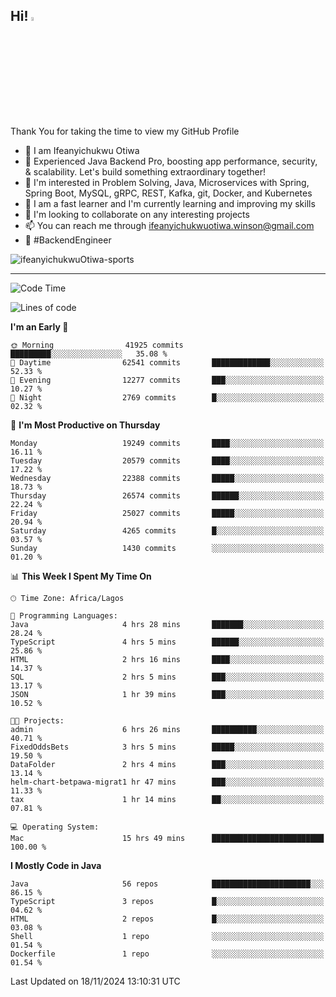 <!-- BLOG-POST-LIST:START --><!-- BLOG-POST-LIST:END -->

## Hi! <img src="https://media.giphy.com/media/hvRJCLFzcasrR4ia7z/giphy.gif" width="4%"> 

Thank You for taking the time to view my GitHub Profile

- 👋 I am Ifeanyichukwu Otiwa
- 🚀 Experienced Java Backend Pro, boosting app performance, security, & scalability. Let's build something extraordinary together!
- 👀 I'm interested in Problem Solving, Java, Microservices with Spring, Spring Boot, MySQL, gRPC, REST, Kafka, git, Docker, and Kubernetes
- 🌱 I am a fast learner and I'm currently learning and improving my skills
- 💞️ I'm looking to collaborate on any interesting projects
- 📫 You can reach me through ifeanyichukwuotiwa.winson@gmail.com
- 🚀 #BackendEngineer

<p align="left" marginTop="10px"> <img src="https://komarev.com/ghpvc/?username=ifeanyichukwuOtiwa-sports&label=Profile%20views&color=0e75b6&style=for-the-badge" alt="ifeanyichukwuOtiwa-sports" /> </p>

***

<!--START_SECTION:waka-->
![Code Time](http://img.shields.io/badge/Code%20Time-3%2C136%20hrs%2057%20mins-blue)

![Lines of code](https://img.shields.io/badge/From%20Hello%20World%20I%27ve%20Written-30.0%20million%20lines%20of%20code-blue)

**I'm an Early 🐤** 

```text
🌞 Morning                41925 commits       █████████░░░░░░░░░░░░░░░░   35.08 % 
🌆 Daytime                62541 commits       █████████████░░░░░░░░░░░░   52.33 % 
🌃 Evening                12277 commits       ███░░░░░░░░░░░░░░░░░░░░░░   10.27 % 
🌙 Night                  2769 commits        █░░░░░░░░░░░░░░░░░░░░░░░░   02.32 % 
```
📅 **I'm Most Productive on Thursday** 

```text
Monday                   19249 commits       ████░░░░░░░░░░░░░░░░░░░░░   16.11 % 
Tuesday                  20579 commits       ████░░░░░░░░░░░░░░░░░░░░░   17.22 % 
Wednesday                22388 commits       █████░░░░░░░░░░░░░░░░░░░░   18.73 % 
Thursday                 26574 commits       ██████░░░░░░░░░░░░░░░░░░░   22.24 % 
Friday                   25027 commits       █████░░░░░░░░░░░░░░░░░░░░   20.94 % 
Saturday                 4265 commits        █░░░░░░░░░░░░░░░░░░░░░░░░   03.57 % 
Sunday                   1430 commits        ░░░░░░░░░░░░░░░░░░░░░░░░░   01.20 % 
```


📊 **This Week I Spent My Time On** 

```text
🕑︎ Time Zone: Africa/Lagos

💬 Programming Languages: 
Java                     4 hrs 28 mins       ███████░░░░░░░░░░░░░░░░░░   28.24 % 
TypeScript               4 hrs 5 mins        ██████░░░░░░░░░░░░░░░░░░░   25.86 % 
HTML                     2 hrs 16 mins       ████░░░░░░░░░░░░░░░░░░░░░   14.37 % 
SQL                      2 hrs 5 mins        ███░░░░░░░░░░░░░░░░░░░░░░   13.17 % 
JSON                     1 hr 39 mins        ███░░░░░░░░░░░░░░░░░░░░░░   10.52 % 

🐱‍💻 Projects: 
admin                    6 hrs 26 mins       ██████████░░░░░░░░░░░░░░░   40.71 % 
FixedOddsBets            3 hrs 5 mins        █████░░░░░░░░░░░░░░░░░░░░   19.50 % 
DataFolder               2 hrs 4 mins        ███░░░░░░░░░░░░░░░░░░░░░░   13.14 % 
helm-chart-betpawa-migrat1 hr 47 mins        ███░░░░░░░░░░░░░░░░░░░░░░   11.33 % 
tax                      1 hr 14 mins        ██░░░░░░░░░░░░░░░░░░░░░░░   07.81 % 

💻 Operating System: 
Mac                      15 hrs 49 mins      █████████████████████████   100.00 % 
```

**I Mostly Code in Java** 

```text
Java                     56 repos            ██████████████████████░░░   86.15 % 
TypeScript               3 repos             █░░░░░░░░░░░░░░░░░░░░░░░░   04.62 % 
HTML                     2 repos             █░░░░░░░░░░░░░░░░░░░░░░░░   03.08 % 
Shell                    1 repo              ░░░░░░░░░░░░░░░░░░░░░░░░░   01.54 % 
Dockerfile               1 repo              ░░░░░░░░░░░░░░░░░░░░░░░░░   01.54 % 
```




 Last Updated on 18/11/2024 13:10:31 UTC
<!--END_SECTION:waka-->

<!--
<p align="center">
![trophy](https://github-profile-trophy.vercel.app/?username=ifeanyichukwuOtiwa-sports&theme=onedark) (https://github.com/ryo-ma/github-profile-trophy)
</p>
-->

<!---
ifeanyi-otiwa/ifeanyi-otiwa is a ✨ special ✨ repository because its `README.md` (this file) appears on your GitHub profile.
You can click the Preview link to take a look at your changes.
--->
